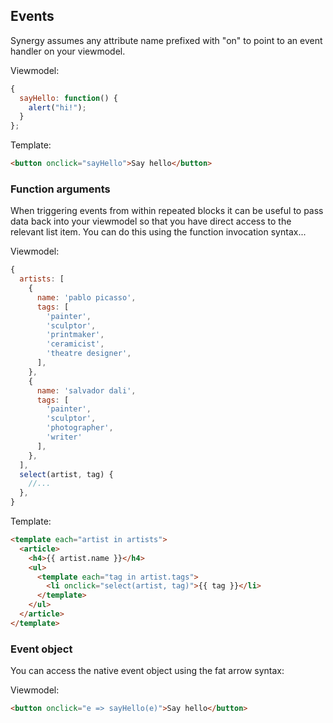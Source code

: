 ## Events

Synergy assumes any attribute name prefixed with "on" to point to an event handler on your viewmodel.

Viewmodel:

```js
{
  sayHello: function() {
    alert("hi!");
  }
};
```

Template:

```html
<button onclick="sayHello">Say hello</button>
```

### Function arguments

When triggering events from within repeated blocks it can be useful to pass data back into your viewmodel so that you have direct access to the relevant list item. You can do this using the function invocation syntax...

Viewmodel:

```js
{
  artists: [
    {
      name: 'pablo picasso',
      tags: [
        'painter',
        'sculptor',
        'printmaker',
        'ceramicist',
        'theatre designer',
      ],
    },
    {
      name: 'salvador dali',
      tags: [
        'painter',
        'sculptor',
        'photographer',
        'writer'
      ],
    },
  ],
  select(artist, tag) {
    //...
  },
}
```

Template:

```html
<template each="artist in artists">
  <article>
    <h4>{{ artist.name }}</h4>
    <ul>
      <template each="tag in artist.tags">
        <li onclick="select(artist, tag)">{{ tag }}</li>
      </template>
    </ul>
  </article>
</template>
```

### Event object

You can access the native event object using the fat arrow syntax:

Viewmodel:

```html
<button onclick="e => sayHello(e)">Say hello</button>
```

